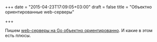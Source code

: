 +++
date = "2015-04-23T17:09:05+03:00"
draft = false
title = "Объектно ориентированные web-серверы"

+++

<p>Пишем <a href="http://blog.codeship.com/using-object-oriented-web-servers-go/">web-серверы на Go объектно ориентированно</a>. И какие в этом есть плюсы.</p>

